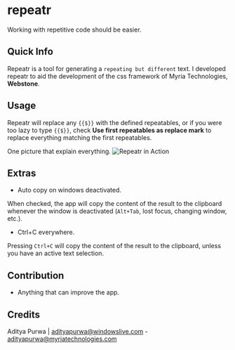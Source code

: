 # repeatr
Working with repetitive code should be easier.

## Quick Info

Repeatr is a tool for generating a `repeating but different` text. I developed repeatr to aid the development of the css framework of Myria Technologies, **Webstone**.

## Usage

Repeatr will replace any `{{$}}` with the defined repeatables, or if you were too lazy to type `{{$}}`, check **Use first repeatables as replace mark** to replace
everything matching the first repeatables.

One picture that explain everything.
![Repeatr in Action](http://s9.postimg.org/evsljpixb/repeatr.png)

## Extras

* Auto copy on windows deactivated.

When checked, the app will copy the content of the result to the clipboard whenever the window is deactivated (`Alt+Tab`, lost focus, changing window, etc.).

* Ctrl+C everywhere.

Pressing `Ctrl+C` will copy the content of the result to the clipboard, unless you have an active text selection.

## Contribution

* Anything that can improve the app.

## Credits

Aditya Purwa | adityapurwa@windowslive.com - adityapurwa@myriatechnologies.com

